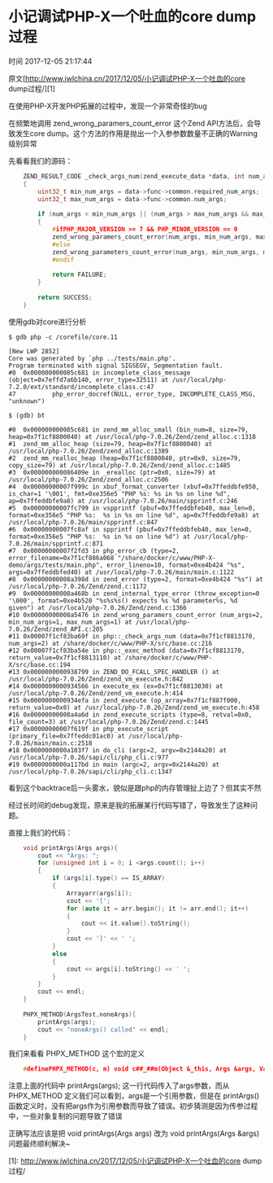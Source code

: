 # 小记调试PHP-X一个吐血的core dump过程

 时间 2017-12-05 21:17:44  

原文[http://www.jwlchina.cn/2017/12/05/小记调试PHP-X一个吐血的core dump过程/][1]


在使用PHP-X开发PHP拓展的过程中，发现一个非常奇怪的bug

在频繁地调用 zend_wrong_paramers_count_error 这个Zend API方法后，会导致发生core dump。这个方法的作用是抛出一个入参参数数量不正确的Warning级别异常 

先看看我们的源码：

```c
    ZEND_RESULT_CODE _check_args_num(zend_execute_data *data, int num_args)
    {
        uint32_t min_num_args = data->func->common.required_num_args;
        uint32_t max_num_args = data->func->common.num_args;
    
        if (num_args < min_num_args || (num_args > max_num_args && max_num_args > 0)) 
        {
            #ifPHP_MAJOR_VERSION >= 7 && PHP_MINOR_VERSION == 0
            zend_wrong_paramers_count_error(num_args, min_num_args, max_num_args);
            #else
            zend_wrong_parameters_count_error(num_args, min_num_args, max_num_args);  //出错所在
            #endif
    
            return FAILURE;
        }
    
        return SUCCESS;
    }
```

使用gdb对core进行分析 

    $ gdb php -c /corefile/core.11
    
    [New LWP 2852]
    Core was generated by `php ../tests/main.php'.
    Program terminated with signal SIGSEGV, Segmentation fault.
    #0  0x000000000085c681 in incomplete_class_message (object=0x7effd7a6b140, error_type=32511) at /usr/local/php-7.2.0/ext/standard/incomplete_class.c:47
    47          php_error_docref(NULL, error_type, INCOMPLETE_CLASS_MSG, "unknown")
    
    $ (gdb) bt
    
    #0  0x000000000085c681 in zend_mm_alloc_small (bin_num=8, size=79, heap=0x7f1cf8800040) at /usr/local/php-7.0.26/Zend/zend_alloc.c:1318
    #1  zend_mm_alloc_heap (size=79, heap=0x7f1cf8800040) at /usr/local/php-7.0.26/Zend/zend_alloc.c:1389
    #2  zend_mm_realloc_heap (heap=0x7f1cf8800040, ptr=0x0, size=79, copy_size=79) at /usr/local/php-7.0.26/Zend/zend_alloc.c:1485
    #3  0x000000000086409e in _erealloc (ptr=0x0, size=79) at /usr/local/php-7.0.26/Zend/zend_alloc.c:2506
    #4  0x00000000007f999c in xbuf_format_converter (xbuf=0x7ffeddbfe950, is_char=1 '\001', fmt=0xe356e5 "PHP %s: %s in %s on line %d", ap=0x7ffeddbfe9a8) at /usr/local/php-7.0.26/main/spprintf.c:246
    #5  0x00000000007fc799 in vspprintf (pbuf=0x7ffeddbfeb40, max_len=0, format=0xe356e5 "PHP %s:  %s in %s on line %d", ap=0x7ffeddbfe9a8) at /usr/local/php-7.0.26/main/spprintf.c:847
    #6  0x00000000007fc8af in spprintf (pbuf=0x7ffeddbfeb40, max_len=0, format=0xe356e5 "PHP %s:  %s in %s on line %d") at /usr/local/php-7.0.26/main/spprintf.c:871
    #7  0x00000000007f2fd3 in php_error_cb (type=2, error_filename=0x7f1cf886a068 "/share/docker/c/www/PHP-X-demo/args/tests/main.php", error_lineno=10, format=0xe4b424 "%s", args=0x7ffeddbfed40) at /usr/local/php-7.0.26/main/main.c:1122
    #8  0x00000000008a398d in zend_error (type=2, format=0xe4b424 "%s") at /usr/local/php-7.0.26/Zend/zend.c:1172
    #9  0x00000000008a468b in zend_internal_type_error (throw_exception=0 '\000', format=0xe4b520 "%s%s%s() expects %s %d parameter%s, %d given") at /usr/local/php-7.0.26/Zend/zend.c:1366
    #10 0x00000000008a5476 in zend_wrong_paramers_count_error (num_args=2, min_num_args=1, max_num_args=1) at /usr/local/php-7.0.26/Zend/zend_API.c:205
    #11 0x00007f1cf83ba69f in php::_check_args_num (data=0x7f1cf8813170, num_args=2) at /share/docker/c/www/PHP-X/src/base.cc:216
    #12 0x00007f1cf83ba54e in php::_exec_method (data=0x7f1cf8813170, return_value=0x7f1cf8813110) at /share/docker/c/www/PHP-X/src/base.cc:194
    #13 0x0000000000938799 in ZEND_DO_FCALL_SPEC_HANDLER () at /usr/local/php-7.0.26/Zend/zend_vm_execute.h:842
    #14 0x0000000000934566 in execute_ex (ex=0x7f1cf8813030) at /usr/local/php-7.0.26/Zend/zend_vm_execute.h:414
    #15 0x0000000000934efa in zend_execute (op_array=0x7f1cf887f000, return_value=0x0) at /usr/local/php-7.0.26/Zend/zend_vm_execute.h:458
    #16 0x00000000008a4a6d in zend_execute_scripts (type=8, retval=0x0, file_count=3) at /usr/local/php-7.0.26/Zend/zend.c:1445
    #17 0x00000000007f619f in php_execute_script (primary_file=0x7ffeddc01ac0) at /usr/local/php-7.0.26/main/main.c:2518
    #18 0x0000000000a103f7 in do_cli (argc=2, argv=0x2144a20) at /usr/local/php-7.0.26/sapi/cli/php_cli.c:977
    #19 0x0000000000a117bd in main (argc=2, argv=0x2144a20) at /usr/local/php-7.0.26/sapi/cli/php_cli.c:1347
    

看到这个backtrace后一头雾水，貌似是跟php的内存管理扯上边了？但其实不然

经过长时间的debug发现，原来是我的拓展某行代码写错了，导致发生了这种问题。

直接上我们的代码： 

```c
    void printArgs(Args args){
        cout << "Args: ";
        for (unsigned int i = 0; i <args.count(); i++)
        {
            if (args[i].type() == IS_ARRAY)
            {
                Arrayarr(args[i]);
                cout << '[';
                for (auto it = arr.begin(); it != arr.end(); it++)
                {
                    cout << it.value().toString();
                }
                cout << ']' << ' ';
            }
            else
            {
                cout << args[i].toString() << ' ';
            }
        }
        cout << endl;
    }
    
    PHPX_METHOD(ArgsTest,noneArgs){
        printArgs(args);
        cout << "noneArgs() called" << endl;
    }
```

我们来看看 PHPX_METHOD 这个宏的定义 

```c
    #definePHPX_METHOD(c, m) void c##_##m(Object &_this, Args &args, Variant &retval)
```

注意上面的代码中 printArgs(args); 这一行代码传入了args参数，而从 PHPX_METHOD 定义我们可以看到，args是一个引用参数，但是在 printArgs() 函数定义时，没有把args作为引用参数而导致了错误。初步猜测是因为传参过程中，一些对象复制的问题导致了错误 

正确写法应该是把 void printArgs(Args args) 改为 void printArgs(Args &args)问题最终顺利解决~


[1]: http://www.jwlchina.cn/2017/12/05/小记调试PHP-X一个吐血的core dump过程/
